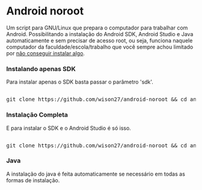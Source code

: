 # Android noroot

Um script para GNU/Linux que prepara o computador para trabalhar com Android. Possibilitando a instalação do Android SDK, Android Studio e Java automaticamente e sem precisar de acesso root, ou seja, funciona naquele computador da faculdade/escola/trabalho que você sempre achou limitado por [não conseguir instalar algo](https://github.com/wison27/noroot).

### Instalando apenas SDK
Para instalar apenas o SDK basta passar o parâmetro 'sdk'.
<pre> 
git clone https://github.com/wison27/android-noroot && cd android-noroot && bash ./android.sh sdk
</pre>

### Instalação Completa
E para instalar o SDK e o Android Studio é só isso.
<pre> 
git clone https://github.com/wison27/android-noroot && cd android-noroot && bash ./android.sh
</pre>

### Java
A instalação do java é feita automaticamente se necessário em todas as formas de instalação.

<pre>

</pre>
